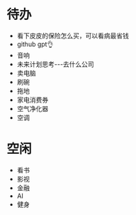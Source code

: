 

# 待办

+ 看下皮皮的保险怎么买，可以看病最省钱  
+ github gpt👌
+ 音响
+ 未来计划思考---去什么公司
+ 卖电脑
+ 刷碗
+ 拖地
+ 家电消费券
+ 空气净化器
+ 空调

# 空闲

+ 看书
+ 影视
+ 金融
+ AI
+ 健身

